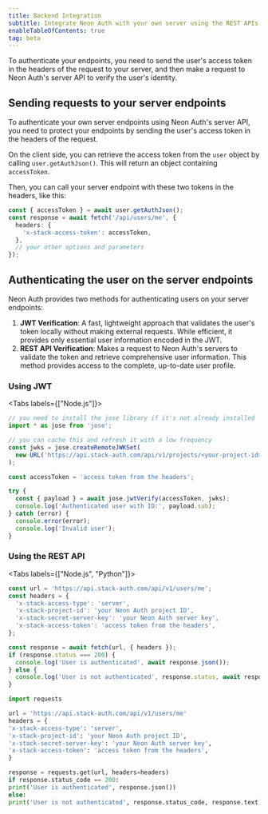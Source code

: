 ```yaml
---
title: Backend Integration
subtitle: Integrate Neon Auth with your own server using the REST APIs
enableTableOfContents: true
tag: beta
---
```


To authenticate your endpoints, you need to send the user's access token in the headers of the request to your server, and then make a request to Neon Auth's server API to verify the user's identity.

## Sending requests to your server endpoints

To authenticate your own server endpoints using Neon Auth's server API, you need to protect your endpoints by sending the user's access token in the headers of the request.

On the client side, you can retrieve the access token from the `user` object by calling `user.getAuthJson()`. This will return an object containing `accessToken`.

Then, you can call your server endpoint with these two tokens in the headers, like this:

```typescript shouldWrap
const { accessToken } = await user.getAuthJson();
const response = await fetch('/api/users/me', {
  headers: {
    'x-stack-access-token': accessToken,
  },
  // your other options and parameters
});
```

## Authenticating the user on the server endpoints

Neon Auth provides two methods for authenticating users on your server endpoints:

1. **JWT Verification**: A fast, lightweight approach that validates the user's token locally without making external requests. While efficient, it provides only essential user information encoded in the JWT.
2. **REST API Verification**: Makes a request to Neon Auth's servers to validate the token and retrieve comprehensive user information. This method provides access to the complete, up-to-date user profile.

### Using JWT

<Tabs labels={["Node.js"]}>

<TabItem>

```javascript shouldWrap
// you need to install the jose library if it's not already installed
import * as jose from 'jose';

// you can cache this and refresh it with a low frequency
const jwks = jose.createRemoteJWKSet(
  new URL('https://api.stack-auth.com/api/v1/projects/<your-project-id>/.well-known/jwks.json')
);

const accessToken = 'access token from the headers';

try {
  const { payload } = await jose.jwtVerify(accessToken, jwks);
  console.log('Authenticated user with ID:', payload.sub);
} catch (error) {
  console.error(error);
  console.log('Invalid user');
}
```

</TabItem>

</Tabs>

### Using the REST API

<Tabs labels={["Node.js", "Python"]}>

<TabItem>

```javascript shouldWrap
const url = 'https://api.stack-auth.com/api/v1/users/me';
const headers = {
  'x-stack-access-type': 'server',
  'x-stack-project-id': 'your Neon Auth project ID',
  'x-stack-secret-server-key': 'your Neon Auth server key',
  'x-stack-access-token': 'access token from the headers',
};

const response = await fetch(url, { headers });
if (response.status === 200) {
  console.log('User is authenticated', await response.json());
} else {
  console.log('User is not authenticated', response.status, await response.text());
}
```

</TabItem>

<TabItem>

```python shouldWrap
import requests

url = 'https://api.stack-auth.com/api/v1/users/me'
headers = {
'x-stack-access-type': 'server',
'x-stack-project-id': 'your Neon Auth project ID',
'x-stack-secret-server-key': 'your Neon Auth server key',
'x-stack-access-token': 'access token from the headers',
}

response = requests.get(url, headers=headers)
if response.status_code == 200:
print('User is authenticated', response.json())
else:
print('User is not authenticated', response.status_code, response.text)
```

</TabItem>

</Tabs>
